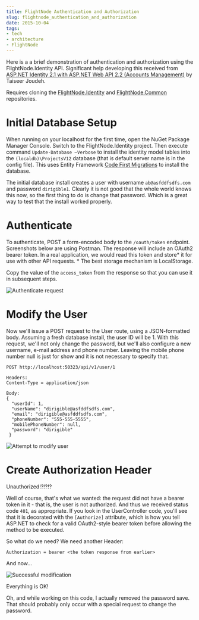 ```yaml
---
title: FlightNode Authentication and Authorization
slug: flightnode_authentication_and_authorization
date: 2015-10-04
tags:
- tech
- architecture
- FlightNode
---
```


Here is a a brief demonstration of authentication and authorization using the FlightNode.Identity API. Significant help developing this received from [ASP.NET Identity 2.1 with ASP.NET Web API 2.2 (Accounts Management)](http://bitoftech.net/2015/01/21/asp-net-identity-2-with-asp-net-web-api-2-accounts-management/)
by Taiseer Joudeh.

Requires cloning the [FlightNode.Identity](https://github.com/FlightNode/FlightNode.Identity) and [FlightNode.Common](https://github.com/FlightNode.Common) repositories.

# Initial Database Setup

When running on your localhost for the first time, open the NuGet Package Manager Console. Switch to the FlightNode.Identity project. Then execute command `Update-Database –Verbose` to install the identity model tables into the `(localdb)\ProjectsV12` database (that is default server name is in the config file). This uses Entity Framework [Code First Migrations](https://msdn.microsoft.com/en-us/data/jj591621.aspx) to install the database.

The initial database install creates a user with username `ab@asfddfsdfs.com` and password `dirigible1`. Clearly it is not good that the whole world knows this now, so the first thing to do is change that password. Which is a great way to test that the install worked properly.

# Authenticate

To authenticate, POST a form-encoded body to the `/oauth/token` endpoint. Screenshots below are using Postman. The response will include an OAuth2 bearer token. In a real application, we would read this token and store* it for use with other API requests. * The best storage mechanism is LocalStorage.

Copy the value of the `access_token` from the response so that you can use it in subsequent steps.

![Authenticate request](http://flightnode.github.io/img/authentication1.png)

# Modify the User

Now we'll issue a POST request to the User route, using a JSON-formatted body. Assuming a fresh database install, the user ID will be 1.  With this request, we'll not only change the password, but we'll also configure a new username, e-mail address and phone number. Leaving the mobile phone number null is just for show and it is not necessary to specify that.

    POST http://localhost:50323/api/v1/user/1

    Headers:
    Content-Type = application/json

    Body:
    {
      "userId": 1,
      "userName": "dirigible@asfddfsdfs.com",
      "email": "dirigible@asfddfsdfs.com",
      "phoneNumber": "555-555-5555",
      "mobilePhoneNumber": null,
      "password": "dirigible"
     }

![Attempt to modify user](http://flightnode.github.io/img/authentication2.png)

# Create Authorization Header

Unauthorized!?!?!?

Well of course, that's what we wanted: the request did not have a bearer token in it - that is, the user is not authorized. And thus we received status code `401`, as appropriate. If you look in the UserController code, you'll see that it is decorated with the `[Authorize]` attribute, which is how you tell ASP.NET to check for a valid OAuth2-style bearer token before allowing the
method to be executed.

So what do we need? We need another Header:

    Authorization = bearer <the token response from earlier>

And now&hellip;

![Successful modification](http://flightnode.github.io/img/authentication3.png)

Everything is OK!

Oh, and while working on this code, I actually removed the password save.
That should probably only occur with a special request to change the password.
